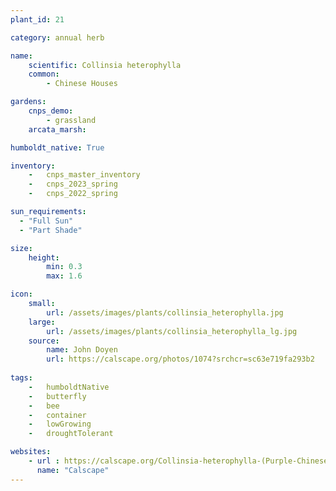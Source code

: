 ```yaml
---
plant_id: 21

category: annual herb

name: 
    scientific: Collinsia heterophylla
    common: 
        - Chinese Houses 

gardens:
    cnps_demo:
        - grassland
    arcata_marsh:

humboldt_native: True

inventory: 
    -   cnps_master_inventory
    -   cnps_2023_spring
    -   cnps_2022_spring

sun_requirements:
  - "Full Sun"
  - "Part Shade"

size:
    height: 
        min: 0.3
        max: 1.6

icon: 
    small: 
        url: /assets/images/plants/collinsia_heterophylla.jpg
    large: 
        url: /assets/images/plants/collinsia_heterophylla_lg.jpg
    source:
        name: John Doyen 
        url: https://calscape.org/photos/1074?srchcr=sc63e719fa293b2 
 
tags: 
    -   humboldtNative
    -   butterfly 
    -   bee
    -   container
    -   lowGrowing
    -   droughtTolerant

websites:
    - url : https://calscape.org/Collinsia-heterophylla-(Purple-Chinese-Houses)
      name: "Calscape"
---
```

